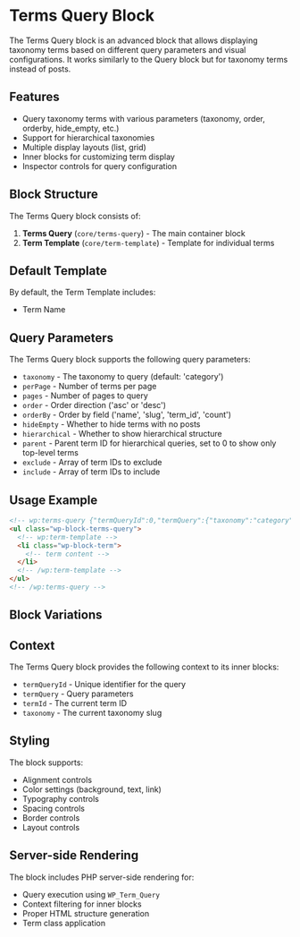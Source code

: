# Terms Query Block

The Terms Query block is an advanced block that allows displaying taxonomy terms based on different query parameters and visual configurations. It works similarly to the Query block but for taxonomy terms instead of posts.

## Features

- Query taxonomy terms with various parameters (taxonomy, order, orderby, hide_empty, etc.)
- Support for hierarchical taxonomies
- Multiple display layouts (list, grid)
- Inner blocks for customizing term display
- Inspector controls for query configuration

## Block Structure

The Terms Query block consists of:

1. **Terms Query** (`core/terms-query`) - The main container block
2. **Term Template** (`core/term-template`) - Template for individual terms

## Default Template

By default, the Term Template includes:
- Term Name

## Query Parameters

The Terms Query block supports the following query parameters:

- `taxonomy` - The taxonomy to query (default: 'category')
- `perPage` - Number of terms per page
- `pages` - Number of pages to query
- `order` - Order direction ('asc' or 'desc')
- `orderBy` - Order by field ('name', 'slug', 'term_id', 'count')
- `hideEmpty` - Whether to hide terms with no posts
- `hierarchical` - Whether to show hierarchical structure
- `parent` - Parent term ID for hierarchical queries, set to 0 to show only top-level terms
- `exclude` - Array of term IDs to exclude
- `include` - Array of term IDs to include

## Usage Example

```html
<!-- wp:terms-query {"termQueryId":0,"termQuery":{"taxonomy":"category","order":"asc","orderBy":"name"}} -->
<ul class="wp-block-terms-query">
  <!-- wp:term-template -->
  <li class="wp-block-term">
    <!-- term content -->
  </li>
  <!-- /wp:term-template -->
</ul>
<!-- /wp:terms-query -->
```

## Block Variations



## Context

The Terms Query block provides the following context to its inner blocks:

- `termQueryId` - Unique identifier for the query
- `termQuery` - Query parameters
- `termId` - The current term ID
- `taxonomy` - The current taxonomy slug

## Styling

The block supports:
- Alignment controls
- Color settings (background, text, link)
- Typography controls
- Spacing controls
- Border controls
- Layout controls

## Server-side Rendering

The block includes PHP server-side rendering for:
- Query execution using `WP_Term_Query`
- Context filtering for inner blocks
- Proper HTML structure generation
- Term class application
